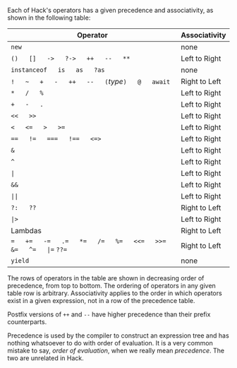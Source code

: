 Each of Hack's operators has a given precedence and associativity, as shown in the following table:

Operator | Associativity
------------ | ---------
`new`  | none
`()   []   ->   ?->   ++   --   **` | Left to Right
`instanceof   is   as   ?as` | none
`!   ~   +   -   ++   --   (`*type*`)   @   await`	| Right to Left
`*   /   %`	| Left to Right
`+   -   .`	| Left to Right
`<<   >>`	| Left to Right
`<   <=   >   >=`	| Left to Right
`==   !=   ===   !==   <=>`	| Left to Right
`&`	| Left to Right
`^`	| Left to Right
`\|`	| Left to Right
`&&`    | Left to Right
`\|\|`    | Left to Right
`?:   ??`	| Right to Left
`\|>`	| Left to Right
Lambdas     | Right to Left
`=   +=   -=   .=   *=   /=   %=   <<=   >>=   &=   ^=   \|=` `??=`	| Right to Left
`yield`	| none

The rows of operators in the table are shown in decreasing order of precedence, from top to bottom.  The ordering of operators in any
given table row is arbitrary.  Associativity applies to the order in which operators exist in a given expression, not in a row of the precedence table.

Postfix versions of `++` and `--` have higher precedence than their prefix counterparts.

Precedence is used by the compiler to construct an expression tree and has nothing whatsoever to do with order of evaluation.  It
is a very common mistake to say, *order of evaluation*, when we really mean *precedence*. The two are unrelated in Hack.
